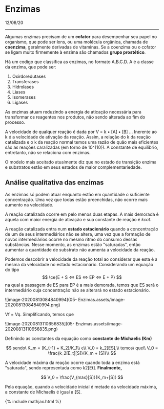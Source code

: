 # Enzimas

12/08/20

---

Algumas enzimas precisam de um **cofator** para desempenhar seu papel no organismo, que pode ser íons, ou uma molécula orgânica, chamada de **coenzima**, geralmente derivadas de vitaminas. Se a coenzima ou o cofator se ligam muito firmemente à enzima são chamados **grupo prostético**.

Há um codigo que classifica as enzimas, no formato A.B.C.D. A é a classe da enzima, que pode ser:

1. Oxirdoredutases
2. Transferases
3. Hidrolases
4. Liases
5. Isomerases
6. Ligases

As enzimas atuam reduzindo a energia de aticação necessária para transformar os reagentes nos produtos, não sendo alterada ao fim do processo.

A velocidade de qualquer reação é dada por V = k • [A] • [B] ... Inerente ao k é a velocidade de ativação da reação. Assim, a relação do k da reação catalizada e o k da reação normal temos uma razão de quão mais eficientes são as reações caralizadas (em torno de 10^{10}). A constante de equilíbrio, entretanto, não se relaciona com enzimas.

O modelo mais aceitado atualmente diz que no estado de transição enzima e substratos estão em seus estados de maior complementariedade. 



## Análise qualitativa das enzimas

As enzimas só podem atuar enquanto estão em quantidade o suficiente concentração. Uma vez que todas estão preenchidas, não ocorre mais aumento na velocidade.

A reação catalizada ocorre em pelo menos duas etapas. A mais demorada é aquela com maior energia de ativação e sua constante de reação é *kcat*.

A reação catalizada entra num **estado estacionário** quando a concentração de um de seus intermediários não se altera, uma vez que a formação de novos intermediários ocorre no mesmo ritmo do consumo dessas substâncias. Nesse momento, as enzimas estão "saturadas", então aumentar a quantidade de substrato não aumenta a velocidade da reação.

Podemos descobrir a velocidade da reação total ao considerar que esta é a mesma da velocidade no estado estacionário. Considerando um equação do tipo
$$
\ce{E + S <=> ES <=> EP <=> E + P}
$$
na qual a passagem de ES para EP é a mais demorada, temos que ES será o intermediário cuja concentração não se alterará no estado estacionário. 

![image-20200813084840994](05- Enzimas.assets/image-20200813084840994.png)

Vf = Vq. Simplificando, temos que

![image-20200813110656835](05- Enzimas.assets/image-20200813110656835.png)

Definindo as constantes da equação como **constante de Michaelis (Km)**

$$
sendo\ K_m = (K_{-1} + K_2)/K_1\\
e\\
V_0 = k_2[ES],\\
temos\ que\\
V_0 = \frac{k_2[E_t][S]}{K_m + [S]}\\
$$

A velocidade máxima da reação ocorre quando toda a enzima está "saturada", sendo representada como k2[Et]. **Finalmente,**

$$
V_0 = \frac{V_{max}[S]}{K_m+[S]}
$$

Pela equação, quando a velocidade inicial é metade da velocidade máxima, a constante de Michaelis é igual a [S]. 

{% include mathjax.html %}